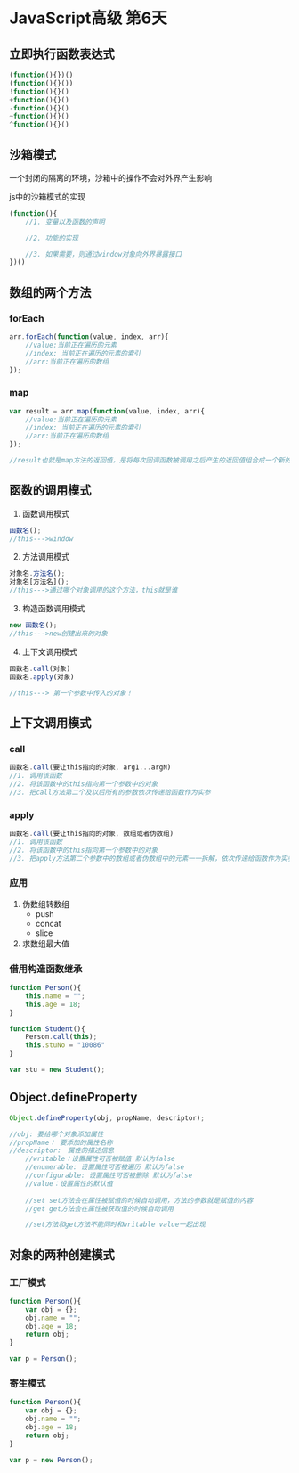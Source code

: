 # JavaScript高级 第6天

## 立即执行函数表达式
```js
(function(){})()
(function(){}())
!function(){}()
+function(){}()
-function(){}()
~function(){}()
^function(){}()
```
## 沙箱模式
一个封闭的隔离的环境，沙箱中的操作不会对外界产生影响

js中的沙箱模式的实现
```js
(function(){
	//1. 变量以及函数的声明

	//2. 功能的实现

	//3. 如果需要，则通过window对象向外界暴露接口
})()
```
## 数组的两个方法
### forEach
```js
arr.forEach(function(value, index, arr){
	//value:当前正在遍历的元素
	//index: 当前正在遍历的元素的索引
	//arr:当前正在遍历的数组
});
```
### map
```js
var result = arr.map(function(value, index, arr){
	//value:当前正在遍历的元素
	//index: 当前正在遍历的元素的索引
	//arr:当前正在遍历的数组
});

//result也就是map方法的返回值，是将每次回调函数被调用之后产生的返回值组合成一个新的数组，作为map的返回值， 映射的概念
```
## 函数的调用模式
1. 函数调用模式
```js
函数名();
//this--->window
```
2. 方法调用模式
```js
对象名.方法名();
对象名[方法名]();
//this--->通过哪个对象调用的这个方法，this就是谁
```
3. 构造函数调用模式
```js
new 函数名();
//this--->new创建出来的对象
```
4. 上下文调用模式
```js
函数名.call(对象)
函数名.apply(对象)

//this---> 第一个参数中传入的对象！
```

## 上下文调用模式
### call
```js
函数名.call(要让this指向的对象, arg1...argN)
//1. 调用该函数
//2. 将该函数中的this指向第一个参数中的对象
//3. 把call方法第二个及以后所有的参数依次传递给函数作为实参
```

### apply
```js
函数名.call(要让this指向的对象, 数组或者伪数组)
//1. 调用该函数
//2. 将该函数中的this指向第一个参数中的对象
//3. 把apply方法第二个参数中的数组或者伪数组中的元素一一拆解，依次传递给函数作为实参！
```

### 应用
1. 伪数组转数组
	* push
	* concat
	* slice
2. 求数组最大值

### 借用构造函数继承
```js
function Person(){
	this.name = "";
	this.age = 18;
}

function Student(){
	Person.call(this);
	this.stuNo = "10086"
}

var stu = new Student();
```

## Object.defineProperty
```js
Object.defineProperty(obj, propName, descriptor);

//obj: 要给哪个对象添加属性
//propName： 要添加的属性名称
//descriptor:　属性的描述信息
	//writable：设置属性可否被赋值 默认为false
	//enumerable: 设置属性可否被遍历 默认为false
	//configurable: 设置属性可否被删除 默认为false
	//value：设置属性的默认值
	
	//set set方法会在属性被赋值的时候自动调用，方法的参数就是赋值的内容
	//get get方法会在属性被获取值的时候自动调用

	//set方法和get方法不能同时和writable value一起出现

```

## 对象的两种创建模式
### 工厂模式
```js
function Person(){
	var obj = {};
	obj.name = "";
	obj.age = 18;
	return obj;
}

var p = Person();
```

### 寄生模式
```js
function Person(){
	var obj = {};
	obj.name = "";
	obj.age = 18;
	return obj;
}

var p = new Person();
```

